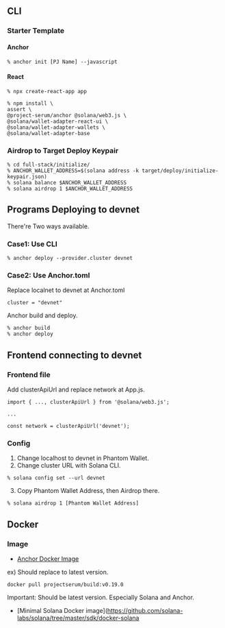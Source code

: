 ## CLI
### Starter Template
#### Anchor
```
% anchor init [PJ Name] --javascript
```

#### React
```
% npx create-react-app app

% npm install \
assert \
@project-serum/anchor @solana/web3.js \
@solana/wallet-adapter-react-ui \
@solana/wallet-adapter-wallets \
@solana/wallet-adapter-base
```

### Airdrop to Target Deploy Keypair
```
% cd full-stack/initialize/
% ANCHOR_WALLET_ADDRESS=$(solana address -k target/deploy/initialize-keypair.json)
% solana balance $ANCHOR_WALLET_ADDRESS
% solana airdrop 1 $ANCHOR_WALLET_ADDRESS
```

## Programs Deploying to devnet
There're Two ways available.

### Case1: Use CLI
```
% anchor deploy --provider.cluster devnet
```

### Case2: Use Anchor.toml
Replace localnet to devnet at Anchor.toml
```
cluster = "devnet"
```

Anchor build and deploy.
```
% anchor build
% anchor deploy
```

## Frontend connecting to devnet
### Frontend file
Add clusterApiUrl and replace network at App.js.
```
import { ..., clusterApiUrl } from '@solana/web3.js';

...

const network = clusterApiUrl('devnet');
```

### Config
1. Change localhost to devnet in Phantom Wallet.
2. Change cluster URL with Solana CLI.
```
% solana config set --url devnet
```
3. Copy Phantom Wallet Address, then Airdrop there.
```
% solana airdrop 1 [Phantom Wallet Address]
```


## Docker
### Image
- [Anchor Docker Image](https://project-serum.github.io/anchor/getting-started/verification.html#images)  

ex) Should replace to latest version.
```
docker pull projectserum/build:v0.19.0
```

Important: Should be latest version. Especially Solana and Anchor.

- [Minimal Solana Docker image](https://github.com/solana-labs/solana/tree/master/sdk/docker-solana
